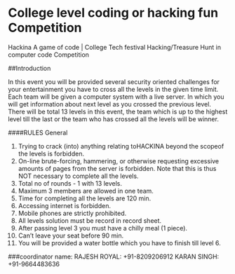 # College level coding or hacking fun Competition

Hackina A game of code | College Tech festival Hacking/Treasure Hunt in computer code Competition

##Introduction

In this event you will be provided several security oriented challenges for your entertainment you have to cross all the levels in the given time limit. Each team will be given a computer system with a live server. In which you will get information about next level as you crossed the previous level. There will be total 13 levels in this event, the team which is up to the highest level till the last or the team who has crossed all the levels will be winner.

####RULES General

1. Trying to crack (into) anything relating to​HACKINA beyond the scopeof the levels is forbidden.
2. On-line brute-forcing, hammering, or otherwise requesting excessive amounts of pages from the server is forbidden. Note that this is thus NOT necessary to complete all the levels.
3. Total no of rounds - 1 with 13 levels.
4. Maximum 3 members are allowed in one team.
5. Time for completing all the levels are 120 min.
6. Accessing internet is forbidden.
7. Mobile phones are strictly prohibited.
8. All levels solution must be record in record sheet.
9. After passing level 3 you must have a chilly meal (1 piece).
10. Can’t leave your seat before 90 min.
11. You will be provided a water bottle which you have to finish till level 6.

###coordinator name: ​RAJESH ROYAL: ​+91-8209206912 ​KARAN SINGH: ​+91-9664483636
